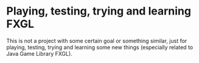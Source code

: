 # Playing, testing, trying and learning FXGL
This is not a project with some certain goal or something similar,
just for playing, testing, trying and learning
some new things (especially related to Java Game Library FXGL).
